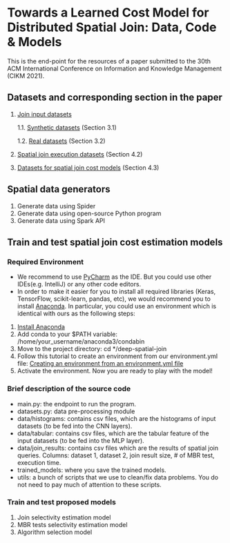 # Towards a Learned Cost Model for Distributed Spatial Join: Data, Code & Models

This is the end-point for the resources of a paper submitted to the 30th ACM International Conference on Information and Knowledge 
Management (CIKM 2021).

## Datasets and corresponding section in the paper
1. [Join input datasets](https://drive.google.com/drive/folders/1BT1UsrvG1MB1bWCVYDWk6XLOZFIOLcj0?usp=sharing) 

    1.1. [Synthetic datasets](https://drive.google.com/drive/folders/1_EoXOrBrJYFIVGXCnNRifSXQecJTjNC5?usp=sharing) (Section 3.1)

    1.2. [Real datasets](https://drive.google.com/drive/folders/1wY9F3p4qOdvxkjXsIl2GGHTk_lJYiRds?usp=sharing) (Section 3.2)

2. [Spatial join execution datasets](https://drive.google.com/drive/folders/1ITSpPZZGFwP7qqBIcOvctX2SC74sFIVu?usp=sharing) (Section 4.2)

3. [Datasets for spatial join cost models](https://drive.google.com/drive/folders/196Sj0JizSCYNrnpyR2AL9TRxvEg2ioNe?usp=sharing) (Section 4.3)

## Spatial data generators
1. Generate data using Spider
2. Generate data using open-source Python program
3. Generate data using Spark API

## Train and test spatial join cost estimation models
### Required Environment

* We recommend to use [PyCharm](https://www.jetbrains.com/pycharm/download/) as the IDE. 
But you could use other IDEs(e.g. IntelliJ) or any other code editors.
* In order to make it easier for you to install all required libraries (Keras, TensorFlow, scikit-learn, pandas, etc), 
we would recommend you to install [Anaconda](https://docs.anaconda.com/anaconda/install/). In particular, you could use an environment which is identical with ours as the following steps:
1. [Install Anaconda](https://docs.continuum.io/anaconda/install/)
2. Add conda to your $PATH variable: /home/your_username/anaconda3/condabin
3. Move to the project directory: cd */deep-spatial-join
4. Follow this tutorial to create an environment from our environment.yml file: [Creating an environment from an environment.yml file](https://docs.conda.io/projects/conda/en/latest/user-guide/tasks/manage-environments.html#creating-an-environment-from-an-environment-yml-file)
5. Activate the environment. Now you are ready to play with the model!  

### Brief description of the source code
* main.py: the endpoint to run the program.
* datasets.py: data pre-processing module
* data/histograms: contains csv files, which are the histograms of input datasets (to be fed into the CNN layers).
* data/tabular: contains csv files, which are the tabular feature of the input datasets (to be fed into the MLP layer).
* data/join_results: contains csv files which are the results of spatial join queries. Columns: dataset 1, dataset 2, join result size, # of MBR test, execution time.
* trained_models: where you save the trained models.
* utils: a bunch of scripts that we use to clean/fix data problems. You do not need to pay much of attention to these scripts.

### Train and test proposed models
1. Join selectivity estimation model
2. MBR tests selectivity estimation model
3. Algorithm selection model

